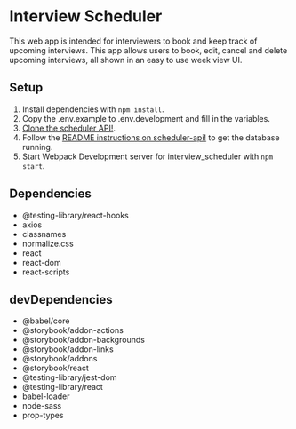 # Interview Scheduler

This web app is intended for interviewers to book and keep track of upcoming interviews. This app allows users to book, edit, cancel and delete upcoming interviews, all shown in an easy to use week view UI.

## Setup
1. Install dependencies with `npm install`.
2. Copy the .env.example to .env.development and fill in the variables.
3. [Clone the scheduler API!](https://github.com/zeamaria/scheduler-api).
4. Follow the [README instructions on scheduler-api!](https://github.com/lighthouse-labs/scheduler-api) to get the database running. 
5. Start Webpack Development server for interview_scheduler with `npm start`.


## Dependencies
* @testing-library/react-hooks
* axios
* classnames
* normalize.css
* react
* react-dom
* react-scripts

## devDependencies
* @babel/core
* @storybook/addon-actions
* @storybook/addon-backgrounds
* @storybook/addon-links
* @storybook/addons
* @storybook/react
* @testing-library/jest-dom
* @testing-library/react
* babel-loader
* node-sass
* prop-types
